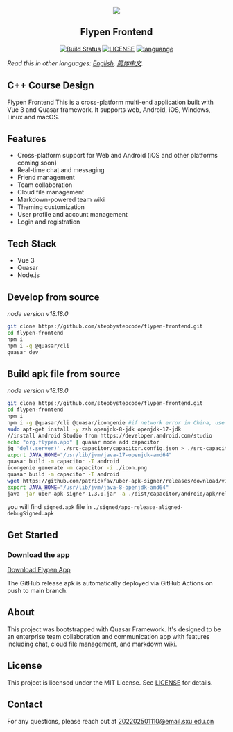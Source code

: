 <p align="center">
<img src="https://github-production-user-asset-6210df.s3.amazonaws.com/57084184/270096729-18a461fc-e7ed-4bda-881d-da808878d525.svg"/>
</p>
<h2 align="center">Flypen Frontend</h2>
<p align="center">
  <a href="https://github.com/stepbystepcode/flypen-frontend/actions"><img src="https://github.com/stepbystepcode/flypen-frontend/actions/workflows/main.yml/badge.svg" alt="Build Status"></a>
  <a href="https://raw.githubusercontent.com/stepbystepcode/flypen-frontend/main/LICENSE"><img src="https://img.shields.io/badge/license-MIT-blue.svg" alt="LICENSE"></a>
  <a href="https://github.com/topics/cpp"><img src="https://img.shields.io/badge/language-Vue.js-41B883?logo=vue.js" alt="languange"></a>
</p>

*Read this in other languages: [English](README.md), [简体中文](README.zh_Hans.md).*

## C++ Course Design

Flypen Frontend
This is a cross-platform multi-end application built with Vue 3 and Quasar framework. It supports web, Android, iOS, Windows, Linux and macOS.

## Features
- Cross-platform support for Web and Android (iOS and other platforms coming soon)
- Real-time chat and messaging
- Friend management
- Team collaboration
- Cloud file management
- Markdown-powered team wiki
- Theming customization
- User profile and account management
- Login and registration

## Tech Stack
- Vue 3
- Quasar
- Node.js

## Develop from source 
*node version v18.18.0*
```bash
git clone https://github.com/stepbystepcode/flypen-frontend.git
cd flypen-frontend
npm i
npm i -g @quasar/cli
quasar dev
```

## Build apk file from source 
*node version v18.18.0*
```bash
git clone https://github.com/stepbystepcode/flypen-frontend.git
cd flypen-frontend
npm i
npm i -g @quasar/cli @quasar/icongenie #if network error in China, use cnpm install instead.
sudo apt-get install -y zsh openjdk-8-jdk openjdk-17-jdk
//install Android Studio from https://developer.android.com/studio
echo "org.flypen.app" | quasar mode add capacitor
jq 'del(.server)' ./src-capacitor/capacitor.config.json > ./src-capacitor/edit.json && mv ./src-capacitor/edit.json ./src-capacitor/capacitor.config.json
export JAVA_HOME="/usr/lib/jvm/java-17-openjdk-amd64"
quasar build -m capacitor -T android
icongenie generate -m capacitor -i ./icon.png
quasar build -m capacitor -T android
wget https://github.com/patrickfav/uber-apk-signer/releases/download/v1.3.0/uber-apk-signer-1.3.0.jar
export JAVA_HOME="/usr/lib/jvm/java-8-openjdk-amd64"
java -jar uber-apk-signer-1.3.0.jar -a ./dist/capacitor/android/apk/release/app-release-unsigned.apk --out signed
```
you will find ```signed.apk``` file in ```./signed/app-release-aligned-debugSigned.apk```

## Get Started
### Download the app
[Download Flypen App](https://github.com/stepbystepcode/flypen-frontend/releases/download/latests/app.apk)

The GitHub release apk is automatically deployed via GitHub Actions on push to main branch.

## About
This project was bootstrapped with Quasar Framework. It's designed to be an enterprise team collaboration and communication app with features including chat, cloud file management, and markdown wiki.

## License
This project is licensed under the MIT License. See [LICENSE](LICENSE) for details.

## Contact
For any questions, please reach out at 202202501110@email.sxu.edu.cn
